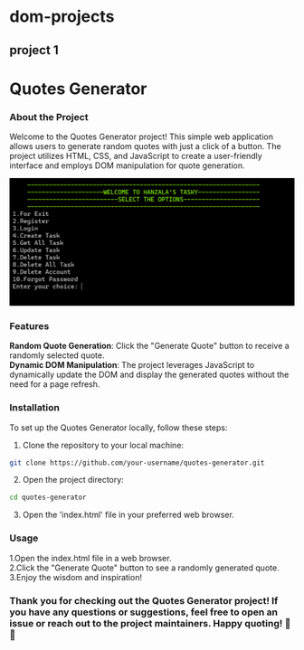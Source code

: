 # dom-projects

## project 1
<h1>Quotes Generator</h1>

### About the Project 
Welcome to the Quotes Generator project! This simple web application allows users to generate random quotes with just a click of a button. The project utilizes HTML, CSS, and JavaScript to create a user-friendly interface and employs DOM manipulation for quote generation.

![Image](https://github.com/Hanzalashaik/hanzala_tasky/blob/main/images/home.png "Image")

### Features

<b>Random Quote Generation</b>: Click the "Generate Quote" button to receive a randomly selected quote.</br>
<b>Dynamic DOM Manipulation</b>: The project leverages JavaScript to dynamically update the DOM and display the generated quotes without the need for a page refresh.

### Installation
To set up the Quotes Generator locally, follow these steps:

1. Clone the repository to your local machine:
```bash
git clone https://github.com/your-username/quotes-generator.git

```
2. Open the project directory:
```bash
cd quotes-generator
```
3. Open the 'index.html' file in your preferred web browser.

### Usage

1.Open the index.html file in a web browser.<br>
2.Click the "Generate Quote" button to see a randomly generated quote.<br>
3.Enjoy the wisdom and inspiration!

### Thank you for checking out the Quotes Generator project! If you have any questions or suggestions, feel free to open an issue or reach out to the project maintainers. Happy quoting! 📜✨